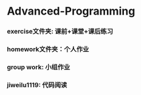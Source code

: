# Advanced-Programming
### exercise文件夹: 课前+课堂+课后练习

### homework文件夹：个人作业

### group work: 小组作业

### jiweilu1119: 代码阅读
